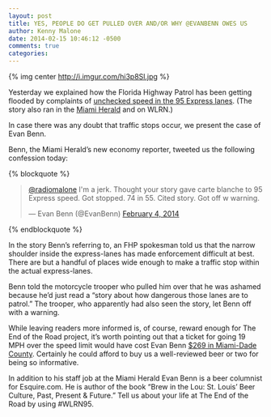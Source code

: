 ```yaml
---
layout: post
title: YES, PEOPLE DO GET PULLED OVER AND/OR WHY @EVANBENN OWES US
author: Kenny Malone
date: 2014-02-15 10:46:12 -0500
comments: true
categories: 
---
```

{% img center http://i.imgur.com/hi3p8Sl.jpg %}

Yesterday we explained how the Florida Highway Patrol has been getting flooded by complaints of [unchecked speed in the 95 Express lanes](/blog/2014/02/15/i-95-s-narrow-shoulders-and-speeding-cars-problematic-for-fhp/). (The story also ran in the [Miami Herald](http://www.miamiherald.com/2014/02/02/3909543/fhp-95-express-has-a-speeding.html) and on WLRN.)
<!-- more -->
In case there was any doubt that traffic stops occur, we present the case of Evan Benn.

Benn, the Miami Herald’s new economy reporter, tweeted us the following confession today:

{% blockquote %}
<blockquote class="twitter-tweet" lang="en"><p><a href="https://twitter.com/RadioMalone">@radiomalone</a> I&#39;m a jerk. Thought your story gave carte blanche to 95 Express speed. Got stopped. 74 in 55. Cited story. Got off w warning.</p>&mdash; Evan Benn (@EvanBenn) <a href="https://twitter.com/EvanBenn/statuses/430764941872992256">February 4, 2014</a></blockquote>
<script async src="//platform.twitter.com/widgets.js" charset="utf-8"></script>
{% endblockquote %}

In the story Benn’s referring to, an FHP spokesman told us that the narrow shoulder inside the express-lanes has made enforcement difficult at best. There are but a handful of places wide enough to make a traffic stop within the actual express-lanes.

Benn told the motorcycle trooper who pulled him over that he was ashamed because he’d just read a “story about how dangerous those lanes are to patrol.”
The trooper, who apparently had also seen the story, let Benn off with a warning.

While leaving readers more informed is, of course, reward enough for The End of the Road project, it’s worth pointing out that a ticket for going 19 MPH over the speed limit would have cost Evan Benn [$269 in Miami-Dade County](http://www.miami-dadeclerk.com/service_fee_schedule.asp#traffic). Certainly he could afford to buy us a well-reviewed beer or two for being so informative.

In addition to his staff job at the Miami Herald Evan Benn is a beer columnist for Esquire.com. He is author of the book “Brew in the Lou: St. Louis’ Beer Culture, Past, Present & Future.” Tell us about your life at The End of the Road by using  #WLRN95.

